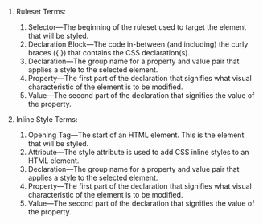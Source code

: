 1. Ruleset Terms:

   1. Selector—The beginning of the ruleset used to target the element that will be styled.
   2. Declaration Block—The code in-between (and including) the curly braces ({ }) that contains the CSS declaration(s).
   3. Declaration—The group name for a property and value pair that applies a style to the selected element.
   4. Property—The first part of the declaration that signifies what visual characteristic of the element is to be modified.
   5. Value—The second part of the declaration that signifies the value of the property.

2. Inline Style Terms:

   1. Opening Tag—The start of an HTML element. This is the element that will be styled.
   2. Attribute—The style attribute is used to add CSS inline styles to an HTML element.
   3. Declaration—The group name for a property and value pair that applies a style to the selected element.
   4. Property—The first part of the declaration that signifies what visual characteristic of the element is to be modified.
   5. Value—The second part of the declaration that signifies the value of the property.
